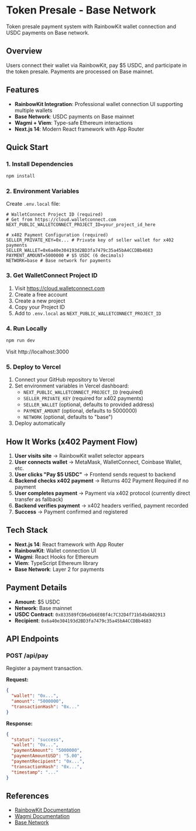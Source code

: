 # Token Presale - Base Network

Token presale payment system with RainbowKit wallet connection and USDC payments on Base network.

## Overview

Users connect their wallet via RainbowKit, pay $5 USDC, and participate in the token presale. Payments are processed on Base mainnet.

## Features

- **RainbowKit Integration**: Professional wallet connection UI supporting multiple wallets
- **Base Network**: USDC payments on Base mainnet
- **Wagmi + Viem**: Type-safe Ethereum interactions
- **Next.js 14**: Modern React framework with App Router

## Quick Start

### 1. Install Dependencies

```bash
npm install
```

### 2. Environment Variables

Create `.env.local` file:

```env
# WalletConnect Project ID (required)
# Get from https://cloud.walletconnect.com
NEXT_PUBLIC_WALLETCONNECT_PROJECT_ID=your_project_id_here

# x402 Payment Configuration (required)
SELLER_PRIVATE_KEY=0x... # Private key of seller wallet for x402 payments
SELLER_WALLET=0x6a40e304193d2BD3fa7479c35a45bA4CCDBb4683
PAYMENT_AMOUNT=5000000 # $5 USDC (6 decimals)
NETWORK=base # Base network for payments
```

### 3. Get WalletConnect Project ID

1. Visit https://cloud.walletconnect.com
2. Create a free account
3. Create a new project
4. Copy your Project ID
5. Add to `.env.local` as `NEXT_PUBLIC_WALLETCONNECT_PROJECT_ID`

### 4. Run Locally

```bash
npm run dev
```

Visit http://localhost:3000

### 5. Deploy to Vercel

1. Connect your GitHub repository to Vercel
2. Set environment variables in Vercel dashboard:
   - `NEXT_PUBLIC_WALLETCONNECT_PROJECT_ID` (required)
   - `SELLER_PRIVATE_KEY` (required for x402 payments)
   - `SELLER_WALLET` (optional, defaults to provided address)
   - `PAYMENT_AMOUNT` (optional, defaults to 5000000)
   - `NETWORK` (optional, defaults to "base")
3. Deploy automatically

## How It Works (x402 Payment Flow)

1. **User visits site** → RainbowKit wallet selector appears
2. **User connects wallet** → MetaMask, WalletConnect, Coinbase Wallet, etc.
3. **User clicks "Pay $5 USDC"** → Frontend sends request to backend
4. **Backend checks x402 payment** → Returns 402 Payment Required if no payment
5. **User completes payment** → Payment via x402 protocol (currently direct transfer as fallback)
6. **Backend verifies payment** → x402 headers verified, payment recorded
7. **Success** → Payment confirmed and registered

## Tech Stack

- **Next.js 14**: React framework with App Router
- **RainbowKit**: Wallet connection UI
- **Wagmi**: React Hooks for Ethereum
- **Viem**: TypeScript Ethereum library
- **Base Network**: Layer 2 for payments

## Payment Details

- **Amount**: $5 USDC
- **Network**: Base mainnet
- **USDC Contract**: `0x833589fCD6eDb6E08f4c7C32D4f71b54bdA02913`
- **Recipient**: `0x6a40e304193d2BD3fa7479c35a45bA4CCDBb4683`

## API Endpoints

### POST /api/pay

Register a payment transaction.

**Request:**
```json
{
  "wallet": "0x...",
  "amount": "5000000",
  "transactionHash": "0x..."
}
```

**Response:**
```json
{
  "status": "success",
  "wallet": "0x...",
  "paymentAmount": "5000000",
  "paymentAmountUSD": "5.00",
  "paymentRecipient": "0x...",
  "transactionHash": "0x...",
  "timestamp": "..."
}
```

## References

- [RainbowKit Documentation](https://rainbowkit.com/tr/docs/installation)
- [Wagmi Documentation](https://wagmi.sh)
- [Base Network](https://base.org)
